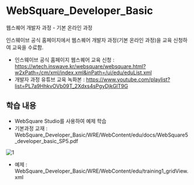# WebSquare_Developer_Basic
웹스퀘어 개발자 과정  - 기본 온라인 과정

인스웨이브 공식 홈페이지에서 웹스퀘어 개발자 과정(기본 온라인 과정)을 교육 신청하여 교육을 수료함.
  
- 인스웨이브 공식 홈페이지 웹스퀘어 교육 신청 : https://wtech.inswave.kr/websquare/websquare.html?w2xPath=/cm/xml/index.xml&inPath=/ui/edu/eduList.xml
- 개발자 과정 유튜브 교육 녹화본 : https://www.youtube.com/playlist?list=PL7a9HhkvOVb09T_2Xdxs4sPgyDjkGlT9G
  
## 학습 내용
- WebSquare Studio를 사용하여 예제 학습
- 기본과정 교재 : WebSquare_Developer_Basic/WRE/WebContent/edu/docs/WebSquare5_developer_basic_SP5.pdf

![1](https://github.com/user-attachments/assets/be4ff109-137a-4178-abcc-8511fa7b297c)
- 예제 : WebSquare_Developer_Basic/WRE/WebContent/edu/training1_gridView.xml




